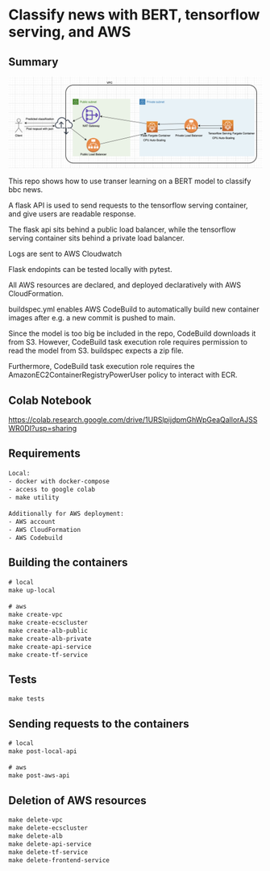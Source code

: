 # Classify news with BERT, tensorflow serving, and AWS

## Summary

![plot](./bertbc.png)

This repo shows how to use transer learning on a BERT model to classify bbc news. 

A flask API is used to send requests to the tensorflow serving container, and give users are readable response.

The flask api sits behind a public load balancer, while the tensorflow serving container sits behind a private load balancer.

Logs are sent to AWS Cloudwatch

Flask endopints can be tested locally with pytest.

All AWS resources are declared, and deployed declaratively with AWS CloudFormation.

buildspec.yml enables AWS CodeBuild to automatically build new container images after e.g. a new commit is pushed to main.

Since the model is too big be included in the repo, CodeBuild downloads it from S3. However, CodeBuild task execution role requires permission to read the model from S3. buildspec expects a zip file.

Furthermore, CodeBuild task execution role requires the AmazonEC2ContainerRegistryPowerUser policy to interact with ECR.

## Colab Notebook
https://colab.research.google.com/drive/1URSlpijdpmGhWpGeaQallorAJSSWR0DI?usp=sharing

## Requirements

    Local:
    - docker with docker-compose
    - access to google colab
    - make utility

    Additionally for AWS deployment:
    - AWS account
    - AWS CloudFormation
    - AWS Codebuild

## Building the containers
```
# local
make up-local

# aws
make create-vpc
make create-ecscluster
make create-alb-public
make create-alb-private
make create-api-service
make create-tf-service
```

## Tests
```
make tests
```

## Sending requests to the containers
```
# local
make post-local-api

# aws
make post-aws-api
```

## Deletion of AWS resources
```
make delete-vpc
make delete-ecscluster
make delete-alb
make delete-api-service
make delete-tf-service
make delete-frontend-service
```
